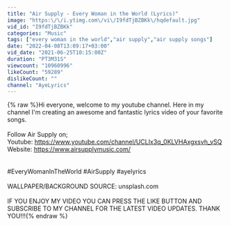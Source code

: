 ```yaml
---
title: "Air Supply - Every Woman in the World (Lyrics)"
image: "https:\/\/i.ytimg.com\/vi\/I9fdTjBZBKk\/hqdefault.jpg"
vid_id: "I9fdTjBZBKk"
categories: "Music"
tags: ["every woman in the world","air supply","air supply songs"]
date: "2022-04-08T13:09:17+03:00"
vid_date: "2021-06-25T10:15:00Z"
duration: "PT3M31S"
viewcount: "10960996"
likeCount: "59289"
dislikeCount: ""
channel: "AyeLyrics"
---
```

{% raw %}Hi everyone, welcome to my youtube channel. Here in my channel I'm creating an awesome and fantastic lyrics video of your favorite songs.<br /><br />Follow Air Supply on;<br />Youtube: <a rel="nofollow" target="blank" href="https://www.youtube.com/channel/UCLIx3q_0KLVHAxgxsvh_vSQ">https://www.youtube.com/channel/UCLIx3q_0KLVHAxgxsvh_vSQ</a><br />Website: <a rel="nofollow" target="blank" href="https://www.airsupplymusic.com/">https://www.airsupplymusic.com/</a><br /><br /><br />#EveryWomanInTheWorld #AirSupply #ayelyrics<br /><br />WALLPAPER/BACKGROUND SOURCE: unsplash.com<br /><br />IF YOU ENJOY MY VIDEO YOU CAN PRESS THE LIKE BUTTON AND SUBSCRIBE TO MY CHANNEL FOR THE LATEST VIDEO UPDATES. THANK YOU!!!{% endraw %}
